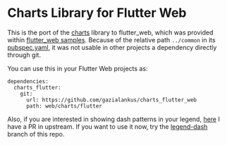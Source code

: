 # Charts Library for Flutter Web

This is the port of the [charts](https://github.com/google/charts) library to flutter_web, which was provided within [flutter_web samples](https://github.com/flutter/samples/tree/master/web/charts). Because of the relative path `../common` in its [pubspec.yaml](https://github.com/flutter/samples/blob/master/web/charts/flutter/pubspec.yaml#L18), it was not usable in other projects a dependency directly through git. 

You can use this in your Flutter Web projects as: 

```
dependencies: 
  charts_flutter:
    git:
      url: https://github.com/gazialankus/charts_flutter_web
      path: web/charts/flutter
```

Also, if you are interested in showing dash patterns in your legend, [here](https://github.com/google/charts/pull/282) I have a PR in upstream. If you want to use it now, try the [legend-dash](https://github.com/gazialankus/charts_flutter_web/tree/legend-dash) branch of this repo. 
